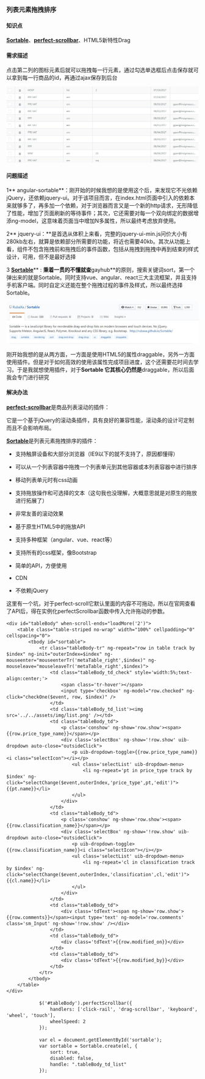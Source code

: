 ### 列表元素拖拽排序

#### 知识点

[**Sortable**](https://github.com/RubaXa/Sortable)、[**perfect-scrollbar**](https://github.com/noraesae/perfect-scrollbar)、HTML5新特性Drag

#### 需求描述

点击第二列的图标元素后就可以拖拽每一行元素，通过勾选单选框后点击保存就可以拿到每一行商品的id，再通过ajax保存到后台

![](/浙大网新实习总结/imgs/drag.jpg)

#### 问题描述

1** angular-sortable**：刚开始的时候我想的是使用这个后，来发现它不光依赖jQuery，还依赖jquery-ui。对于该项目而言，在index.html页面中引入的依赖本来就够多了，再多加一个依赖，对于浏览器而言又是一个新的http请求，无形降低了性能，增加了页面刷新的等待事件；其次，它还需要对每一个双向绑定的数据增添ng-model，这意味着页面当中增加N多属性，所以最终考虑放弃使用。

2** jquery-ui：**是首选从体积上来看，完整的jquery-ui-min.js问价大小有280kb左右，就算是依赖部分所需要的功能，将近也需要40kb。其次从功能上看，组件不包含拖拽前和拖拽后的事件函数，包括从拖拽到拖拽中再到结束的样式设计，可用，但不是最好选择

3 [**Sortable**](https://www.gitbook.com/book/wulang8353/demacial/edit#)** :  **秉着一贯的不懂就查**gayhub**的原则，搜索关键词sort，第一个弹出来的就是Sortable。同时支持vue、angular、react三大主流框架，并且支持手机客户端。同时自定义还能在整个拖拽过程的事件及样式，所以最终选择Sortable。

![](/浙大网新实习总结/imgs/sortable.jpg)

刚开始我想的是从两方面，一方面是使用HTML5的属性draggable，另外一方面使用插件。但是对于如何高效的使用该属性完成项目进度，这个还需要花时间去学习。于是我就想使用插件，对于**Sortable 它其核心仍然是**draggable，所以后面我会专门进行研究

#### 解决办法

[**perfect-scrollbar**](http://noraesae.github.io/perfect-scrollbar/)是商品列表滚动的插件：

它是一个基于jQuery的滚动条插件，具有良好的兼容性能，滚动条的设计可定制而且不会影响布局。

[**Sortable**](http://noraesae.github.io/perfect-scrollbar/)是列表元素拖拽排序的插件：

* 支持触屏设备和大部分浏览器（IE9以下的就不支持了，原因都懂得）

* 可以从一个列表容器中拖拽一个列表单元到其他容器或本列表容器中进行排序

* 移动列表单元时有css动画

* 支持拖放操作和可选择的文本（这句我也没理解，大概意思就是对原生的拖放进行拓展了）

* 非常友善的滚动效果

* 基于原生HTML5中的拖放API

* 支持多种框架（angular、vue、react等）

* 支持所有的css框架，像Bootstrap

* 简单的API，方便使用

* CDN

* 不依赖jQuery

这里有一个坑，对于perfect-scroll它默认里面的内容不可拖动，所以在官网查看了API后，得在实例化perfectScrollbar函数中传入允许拖动的参数。



```
<div id="tableBody" when-scroll-ends="loadMore('2')">
	<table class="table-striped no-wrap" width="100%" cellpadding="0" cellspacing="0">
		<tbody id="sortable">
			<tr class="tableBody-tr" ng-repeat="row in table track by $index" ng-init="outerIndex=$index" ng-mouseenter="mouseenterTr('metaTable_right',$index)" ng-mouseleave="mouseleaveTr('metaTable_right',$index)">
				<td class="tableBody_td_check" style='width:5%;text-align:center;'>
					<span class='tr-hover'></span>
					<input type='checkbox' ng-model="row.checked" ng-click="checkOne($event, row, $index)" />
				</td>
				<td class='tableBody_td_list'><img src='../../assets/img/list.png' /></td>
				<td class="tableBody_td">
					<p class='conshow' ng-show='row.show'><span>{{row.price_type_name}}</span></p>
					<div class='selectBox' ng-show='!row.show' uib-dropdown auto-close="outsideClick">
						<p uib-dropdown-toggle>{{row.price_type_name}}<i class="selectIcon"></i></p>
						<ul class='selectList' uib-dropdown-menu>
							<li ng-repeat='pt in price_type track by $index' ng-click="selectChange($event,outerIndex,'price_type',pt,'edit')">{{pt.name}}</li>
						</ul>
					</div>
				</td>
				<td class="tableBody_td">
					<p class='conshow' ng-show='row.show'><span>{{row.classification_name}}</span></p>
					<div class='selectBox' ng-show='!row.show' uib-dropdown auto-close="outsideClick">
						<p uib-dropdown-toggle>{{row.classification_name}}<i class="selectIcon"></i></p>
						<ul class='selectList' uib-dropdown-menu>
							<li ng-repeat='cl in classification track by $index' ng-click="selectChange($event,outerIndex,'classification',cl,'edit')">{{cl.name}}</li>
						</ul>
					</div>
				</td>
				<td class="tableBody_td">
					<div class='tdText'><span ng-show='row.show'>{{row.comments}}</span><input type='text' ng-model='row.comments' class='sm_Input' ng-show='!row.show' /></div>
				</td>
				<td class="tableBody_td">
					<div class='tdText'>{{row.modified_on}}</div>
				</td>
				<td class="tableBody_td">
					<div class='tdText'>{{row.modified_by}}</div>
				</td>
			</tr>
		</tbody>
	</table>
</div>

            $('#tableBody').perfectScrollbar({
            	handlers: ['click-rail', 'drag-scrollbar', 'keyboard', 'wheel', 'touch'],
            	wheelSpeed: 2
            }); 
            
            var el = document.getElementById('sortable');
            var sortable = Sortable.create(el, {
            	sort: true,
            	disabled: false,
            	handle: ".tableBody_td_list"
            });
```



